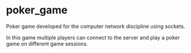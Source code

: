 # poker_game

<p>Poker game developed for the computer network discipline using sockets.</p>
<p>In this game multiple players can connect to the server and play a poker game on different game sessions.</p>